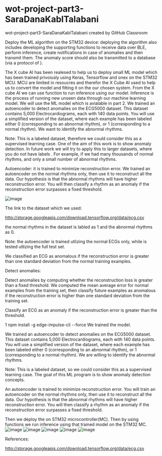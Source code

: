 # wot-project-part3-SaraDanaKablTalabani
wot-project-part3-SaraDanaKablTalabani created by GitHub Classroom

Deploy the ML algorithm on the STM32 device: deploying the algorithm also includes developing the supporting
functions to receive data over BLE, perform inference, create notifications in case of anomalies and then
transmit them. The anomaly score should also be transmitted to a database (via a protocol of ).

The X cube AI has been realesed to help us to deploy small ML model which has been trained privoiusly using Keras, Tensorflow and onex on the STM32 MCU. MCU are limited in resoucres and therefor the X Cube AI used to help us to convert the model and fitting it on the our chosen system. From the X cube AI we can use function to run inference using our model.
Inference is the process of running new unseen data through our machine learning model.
We will use the ML model which is avialable in part 2. We trained an autoencoder to detect anomalies on the ECG5000 dataset. This dataset contains 5,000 Electrocardiograms, each with 140 data points. You will use a simplified version of the dataset, where each example has been labeled either 0 (corresponding to an abnormal rhythm), or 1 (corresponding to a normal rhythm). We want to identify the abnormal rhythms.

Note: This is a labeled dataset, therefore we could consider this as a supervised learning case. One of the aim of this work is to show anomaly detection. In future work we will try to apply this to larger datasets, where you do not have labels . For example, if we had many thousands of normal rhythms, and only a small number of abnormal rhythms.

Autoencoder: it is trained to minimize reconstruction error. We trained an autoencoder on the normal rhythms only, then use it to reconstruct all the data. Our hypothesis is that the abnormal rhythms will have higher reconstruction error. You will then classify a rhythm as an anomaly if the reconstruction error surpasses a fixed threshold. 

![image](https://user-images.githubusercontent.com/101463904/186467538-38f21c8e-2c1d-4286-a187-511eaffae21a.png)


The link to the dataset which we used:

http://storage.googleapis.com/download.tensorflow.org/data/ecg.csv

the normal rhythms in the dataset is labled as 1 and the abnormal rhythms as 0. 

Note: the autoencoder is trained utlizing the normal ECGs only, while is tested utlizing the full test set.

We classified an ECG as anomalous if the reconstruction error is greater than one standard deviation from the normal training examples.

Detect anomalies:

Detect anomalies by computing whether the reconstruction loss is greater than a fixed threshold. We computed the mean average error for normal examples from the training set, then classify future examples as anomalous if the reconstruction error is higher than one standard deviation from the training set.

Classify an ECG as an anomaly if the reconstruction error is greater than the threshold. 


1 npm install -g edge-impulse-cli --force
We trained the model.

We trained an autoencoder to detect anomalies on the ECG5000 dataset. This dataset contains 5,000 Electrocardiograms, each with 140 data points. You will use a simplified version of the dataset, where each example has been labeled either 0 (corresponding to an abnormal rhythm), or 1 (corresponding to a normal rhythm). We are willing to identify the abnormal rhythms.

Note: This is a labeled dataset, so we could consider this as a supervised learning case. The goal of this ML program is to show anomaly detection concepts.

An autoencoder is trained to minimize reconstruction error. You will train an autoencoder on the normal rhythms only, then use it to reconstruct all the data. Our hypothesis is that the abnormal rhythms will have higher reconstruction error. You will then classify a rhythm as an anomaly if the reconstruction error surpasses a fixed threshold.

Then we deploy the on STM32 microcontroller(MC).
Then by using functions we run inference using that trained model on the STM32 MC.
![image](https://user-images.githubusercontent.com/101463904/184451368-f0c676d0-1019-494b-8246-38243d0ab6c7.png)
![image](https://user-images.githubusercontent.com/101463904/184451968-0189a96a-4da4-4da5-beee-3abb4acad278.png)
![image](https://user-images.githubusercontent.com/101463904/184452475-619767ad-23b0-41b0-bc7d-c298486835ef.png)
![image](https://user-images.githubusercontent.com/101463904/184452555-0da91982-4a07-4cbf-868d-657bfef5e45c.png)
![image](https://user-images.githubusercontent.com/101463904/184453216-5928d356-14ca-45dc-8d3a-efb1faffdd48.png)


References:

http://storage.googleapis.com/download.tensorflow.org/data/ecg.csv


